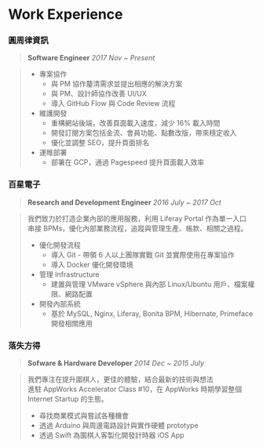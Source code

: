 # Work Experience

### **圓周律資訊**
> **Software Engineer** *2017 Nov ~ Present*

> 
> - 專案協作
>   - 與 PM 協作釐清需求並提出相應的解決方案
>   - 與 PM、設計師協作改善 UI/UX
>   - 導入 GitHub Flow 與 Code Review 流程
> - 維護開發
>   - 重構網站後端，改善頁面載入速度，減少 16% 載入時間
>   - 開發訂閱方案包括金流、會員功能、點數改版，帶來穩定收入
>   - 優化並調整 SEO，提升頁面排名
> - 運帷部署
>   - 部署在 GCP，通過 Pagespeed 提升頁面載入效率

### **百星電子**
> **Research and Development Engineer** *2016 July ~ 2017 Oct*

> 我們致力於打造企業內部的應用服務，利用 Liferay Portal 作為單一入口 <br/>
> 串接 BPMs，優化內部業務流程，追蹤與管理生產、帳款、相關之過程。
> - 優化開發流程
>   - 導入 Git - 帶領 6 人以上團隊實戰 Git 並實際使用在專案協作
>   - 導入 Docker 優化開發環境
> - 管理 Infrastructure
>   - 建置與管理 VMware vSphere 與內部 Linux/Ubuntu 用戶、檔案權限、網路配置
> - 開發內部系統
>   - 基於 MySQL, Nginx, Liferay, Bonita BPM, Hibernate, Primeface 開發相關應用

### **落失方得**
> **Sofware & Hardware Developer** *2014 Dec ~ 2015 July*

> 我們專注在提升圍棋人，更佳的體驗，結合最新的技術與想法 <br/>
> 進駐 AppWorks Accelerator Class #10，在 AppWorks 時期學習整個 Internet Startup 的生態。
> - 尋找商業模式與嘗試各種機會
> - 透過 Arduino 與周邊電路設計與實作硬體 prototype 
> - 透過 Swift 為圍棋人客製化開發計時器 iOS App
